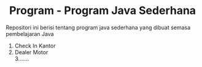 <h1 align="Center " >  Program - Program Java Sederhana </h1> 
<p>Repositori ini berisi tentang program java sederhana yang dibuat semasa pembelajaran Java</p>
<ol><li>Check In Kantor</li><li>Dealer Motor</li <li>3.......</li></ol>
